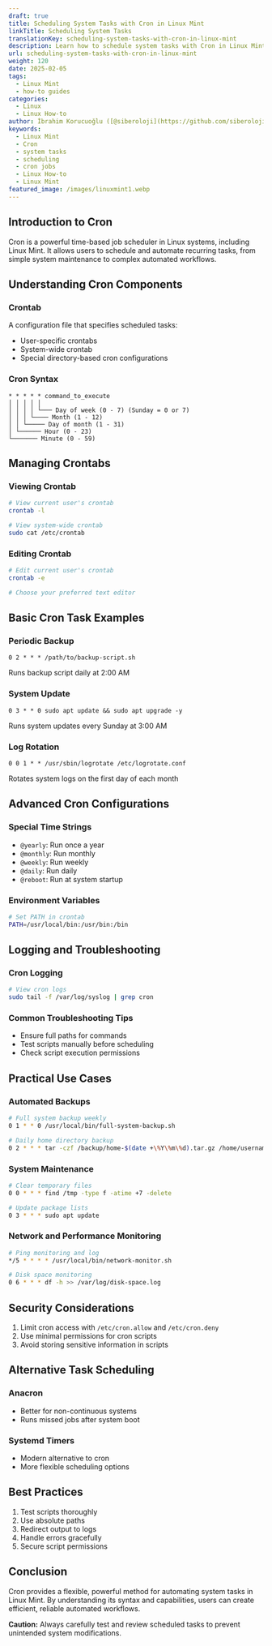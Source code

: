 ```yaml
---
draft: true
title: Scheduling System Tasks with Cron in Linux Mint
linkTitle: Scheduling System Tasks
translationKey: scheduling-system-tasks-with-cron-in-linux-mint
description: Learn how to schedule system tasks with Cron in Linux Mint, including creating, modifying, and deleting cron jobs.
url: scheduling-system-tasks-with-cron-in-linux-mint
weight: 120
date: 2025-02-05
tags:
  - Linux Mint
  - how-to guides
categories:
  - Linux
  - Linux How-to
author: İbrahim Korucuoğlu ([@siberoloji](https://github.com/siberoloji))
keywords:
  - Linux Mint
  - Cron
  - system tasks
  - scheduling
  - cron jobs
  - Linux How-to
  - Linux Mint
featured_image: /images/linuxmint1.webp
---
```

## Introduction to Cron

Cron is a powerful time-based job scheduler in Linux systems, including Linux Mint. It allows users to schedule and automate recurring tasks, from simple system maintenance to complex automated workflows.

## Understanding Cron Components

### Crontab

A configuration file that specifies scheduled tasks:

- User-specific crontabs
- System-wide crontab
- Special directory-based cron configurations

### Cron Syntax

```
* * * * * command_to_execute
│ │ │ │ │
│ │ │ │ └─── Day of week (0 - 7) (Sunday = 0 or 7)
│ │ │ └──── Month (1 - 12)
│ │ └───── Day of month (1 - 31)
│ └────── Hour (0 - 23)
└─────── Minute (0 - 59)
```

## Managing Crontabs

### Viewing Crontab

```bash
# View current user's crontab
crontab -l

# View system-wide crontab
sudo cat /etc/crontab
```

### Editing Crontab

```bash
# Edit current user's crontab
crontab -e

# Choose your preferred text editor
```

## Basic Cron Task Examples

### Periodic Backup

```
0 2 * * * /path/to/backup-script.sh
```

Runs backup script daily at 2:00 AM

### System Update

```
0 3 * * 0 sudo apt update && sudo apt upgrade -y
```

Runs system updates every Sunday at 3:00 AM

### Log Rotation

```
0 0 1 * * /usr/sbin/logrotate /etc/logrotate.conf
```

Rotates system logs on the first day of each month

## Advanced Cron Configurations

### Special Time Strings

- `@yearly`: Run once a year
- `@monthly`: Run monthly
- `@weekly`: Run weekly
- `@daily`: Run daily
- `@reboot`: Run at system startup

### Environment Variables

```bash
# Set PATH in crontab
PATH=/usr/local/bin:/usr/bin:/bin
```

## Logging and Troubleshooting

### Cron Logging

```bash
# View cron logs
sudo tail -f /var/log/syslog | grep cron
```

### Common Troubleshooting Tips

- Ensure full paths for commands
- Test scripts manually before scheduling
- Check script execution permissions

## Practical Use Cases

### Automated Backups

```bash
# Full system backup weekly
0 1 * * 0 /usr/local/bin/full-system-backup.sh

# Daily home directory backup
0 2 * * * tar -czf /backup/home-$(date +\%Y\%m\%d).tar.gz /home/username
```

### System Maintenance

```bash
# Clear temporary files
0 0 * * * find /tmp -type f -atime +7 -delete

# Update package lists
0 3 * * * sudo apt update
```

### Network and Performance Monitoring

```bash
# Ping monitoring and log
*/5 * * * * /usr/local/bin/network-monitor.sh

# Disk space monitoring
0 6 * * * df -h >> /var/log/disk-space.log
```

## Security Considerations

1. Limit cron access with `/etc/cron.allow` and `/etc/cron.deny`
2. Use minimal permissions for cron scripts
3. Avoid storing sensitive information in scripts

## Alternative Task Scheduling

### Anacron

- Better for non-continuous systems
- Runs missed jobs after system boot

### Systemd Timers

- Modern alternative to cron
- More flexible scheduling options

## Best Practices

1. Test scripts thoroughly
2. Use absolute paths
3. Redirect output to logs
4. Handle errors gracefully
5. Secure script permissions

## Conclusion

Cron provides a flexible, powerful method for automating system tasks in Linux Mint. By understanding its syntax and capabilities, users can create efficient, reliable automated workflows.

**Caution:** Always carefully test and review scheduled tasks to prevent unintended system modifications.
